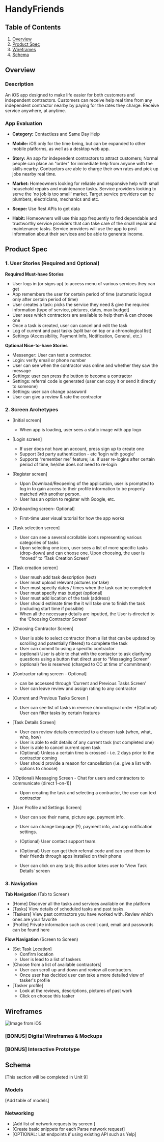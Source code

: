 # HandyFriends

## Table of Contents
1. [Overview](#Overview)
1. [Product Spec](#Product-Spec)
1. [Wireframes](#Wireframes)
2. [Schema](#Schema)

## Overview
### Description
An iOS app designed to make life easier for both customers and independent contractors. Customers can receive help real time from any independent contractor nearby by paying for the rates they charge. Receive service anywhere, at anytime.

### App Evaluation
- **Category:**
Contactless and Same Day Help
- **Mobile:**
iOS only for the time being, but can be expanded to other mobile platforms, as well as a desktop web app.
- **Story:**
An app for independent contractors to attract customers; Normal people can place an "order" for immediate help from anyone with the skills nearby. Contractors are able to charge their own rates and pick up jobs nearby real time.
- **Market:**
Homeowners looking for reliable and responsive help with small household repairs and maintenance tasks.
Service providers looking to serve the 'no job is too small' market. Target service providers can be plumbers, electricians, mechanics and etc.
- **Scope:**
Use Rest APIs to get data

- **Habit:**
Homeowners will use this app frequently to find dependable and trustworthy service providers that can take care of the small repair and maintenance tasks.
Service providers will use the app to post information about their services and be able to generate income. 



## Product Spec

### 1. User Stories (Required and Optional)

**Required Must-have Stories**

* User logs in (or signs up) to access menu of various services they can get
* App remembers the user for certain period of time (automatic logout only after certain period of time)
* User creates a task: picks the service they need & give the required information (type of service, pictures, dates, max budget)
* User sees which contractors are available to help them & can choose one
* Once a task is created, user can cancel and edit the task  
* Log of current and past tasks (split bar on top or a chronological list)
* Settings (Accessibility, Payment Info, Notification, General, etc.)


**Optional Nice-to-have Stories**

* Messenger: User can text a contractor.
* Login: verify email or phone number 
* User can see when the contractor was online and whether they saw the message
* Settings: user can press the button to become a contractor
* Settings: referral code is generated (user can copy it or send it directly to someone)
* Settings: user can change password
* User can give a review & rate the contractor


### 2. Screen Archetypes

* [Initial screen]
   * When app is loading, user sees a static image with app logo

* [Login screen]
   * If user does not have an account, press sign up to create one
   * Support 3rd party authentication - etc ‘login with google’
   * Supports “remember me” feature; i.e. if user re-logins after certain period of time, he/she does not need to re-login
   
* [Register screen]
   * Upon Download/Reopening of the application, user is prompted to log in to gain access to their profile information to be properly matched with another     person.
   * User has an option to register with Google, etc.
   
* [Onboarding screen- Optional]
   * First-time user visual tutorial for how the app works
   
* [Task selection screen]
   * User can see a several scrollable icons representing various categories of tasks 
   * Upon selecting one icon, user sees a list of more specific tasks (drop-down) and can choose one. Upon choosing, the user is “moved” to ‘Task Creation Screen’

* [Task creation screen]
   * User mush add task description (text)
   * User must upload relevant pictures (or take)
   * User must specify dates / times when the task can be completed
   * User must specify max budget (optional)
   * User must add location of the task (address)
   * User should estimate time the it will take one to finish the task (including start time if possible)
   * When all the necessary details are inputted, the User is directed to the ‘Choosing Contractor Screen’

* [Choosing Contractor Screen]
   * User is able to select contractor (from a list that can be updated by scrolling and potentially filtered) to complete the task
   * User can commit to using a specific contractor
   * (optional) User is able to chat with the contactor to ask clarifying questions using a button that direct user to “Messaging Screen”
   * (optional) fee is reserved (charged to CC at time of commitment)
   
* [Contractor rating screen - Optional]
   * can be accessed through ‘Current and Previous Tasks Screen’
   * User can leave review and assign rating to any contractor

* [Current and Previous Tasks Screen ]
   * User can see list of tasks in reverse chronological order 
      *(Optional) User can filter tasks by certain features
*  [Task Details Screen]
   * User can review details connected to a chosen task (when, what, who, how)
   * User is able to edit details of any current task (not completed one)
   * User is able to cancel current open task 
   * (Optional) Unless a certain time is crossed - i.e. 2 days prior to the contractor coming
   * User should provide a reason for cancellation (i.e. give a list with options to choose)
* [(Optional) Messaging Screen - Chat for users and contractors to communicate (direct 1-on-1)]
   * Upon creating the task and selecting a contractor, the user can text contractor
* [User Profile and Settings Screen]
   * User can see their name, picture age, payment info. 
   * User can change language (?), payment info, and app notification settings.
   * (Optional) User contact support team.
   * (Optional) User can get their referral code and can send them to their friends through apps installed on their phone


   * User can click on any task; this action takes user to ‘View Task Details’ screen

   
### 3. Navigation

**Tab Navigation** (Tab to Screen)

* [Home]
Discover all the tasks and services available on the platform
* [Tasks]
View details of scheduled tasks and past tasks.
* [Taskers]
View past contractors you have worked with. Review which ones are your favorite
* [Profile]
Private information such as credit card, email and passwords can be found here

**Flow Navigation** (Screen to Screen)

* [Set Task Location]
   * Confirm location
   * User is lead to a list of taskers
* [Choose from a list of available contractors]
   * User can scroll up and down and review all contractors.
   * Once user has decided user can take a more detailed view of tasker's profile
* [Tasker profile]
   * Look at the reviews, descriptions, pictures of past work
   * Click on choose this tasker
   
   

## Wireframes
![Image from iOS](https://user-images.githubusercontent.com/61493372/99138178-a7ec0980-25e3-11eb-9991-256ccc0cd370.jpg)


### [BONUS] Digital Wireframes & Mockups

### [BONUS] Interactive Prototype

## Schema 
[This section will be completed in Unit 9]
### Models
[Add table of models]
### Networking
- [Add list of network requests by screen ]
- [Create basic snippets for each Parse network request]
- [OPTIONAL: List endpoints if using existing API such as Yelp]
